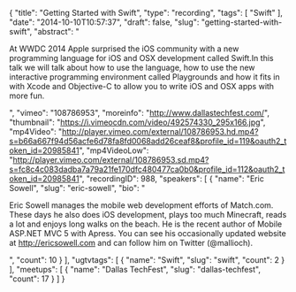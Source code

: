 {
  "title": "Getting Started with Swift",
  "type": "recording",
  "tags": [
    "Swift"
  ],
  "date": "2014-10-10T10:57:37",
  "draft": false,
  "slug": "getting-started-with-swift",
  "abstract": "<p>At WWDC 2014 Apple surprised the iOS community with a new programming language for iOS and OSX development called Swift.In this talk we will talk about how to use the language, how to use the new interactive programming environment called Playgrounds and how it fits in with Xcode and Objective-C to allow you to write iOS and OSX apps with more fun.</p>",
  "vimeo": "108786953",
  "moreinfo": "http://www.dallastechfest.com/",
  "thumbnail": "https://i.vimeocdn.com/video/492574330_295x166.jpg",
  "mp4Video": "http://player.vimeo.com/external/108786953.hd.mp4?s=b66a667f94d56acfe6d78fa8fd0068add26ceaf8&profile_id=119&oauth2_token_id=20985841",
  "mp4VideoLow": "http://player.vimeo.com/external/108786953.sd.mp4?s=fc8c4c083dadba7a79a21fe170dfc480477ca0b0&profile_id=112&oauth2_token_id=20985841",
  "recordingID": 988,
  "speakers": [
    {
      "name": "Eric Sowell",
      "slug": "eric-sowell",
      "bio": "<p>Eric Sowell manages the mobile web development efforts of Match.com. These days he also does iOS development, plays too much Minecraft, reads a lot and enjoys long walks on the beach. He is the recent author of Mobile ASP.NET MVC 5 with Apress. You can see his occasionally updated website at http://ericsowell.com and can follow him on Twitter (@mallioch).</p>",
      "count": 10
    }
  ],
  "ugtvtags": [
    {
      "name": "Swift",
      "slug": "swift",
      "count": 2
    }
  ],
  "meetups": [
    {
      "name": "Dallas TechFest",
      "slug": "dallas-techfest",
      "count": 17
    }
  ]
}
